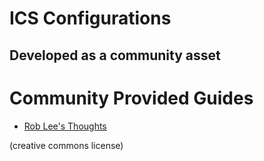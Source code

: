# ICS Configurations
## Developed as a community asset

# Community Provided Guides
* [Rob Lee's Thoughts](roblee.md)

(creative commons license)
